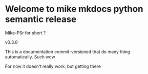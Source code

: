 # Welcome to mike mkdocs python semantic release

Mike-PSr for short ?

v0.3.0

This is a documentation commit-versioned that do many thing automatically. Such wow


For now it doesn't really work, but getting there
